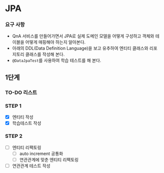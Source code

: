 # JPA

### 요구 사항

- QnA 서비스를 만들어가면서 JPA로 실제 도메인 모델을 어떻게 구성하고 객체와 테이블을 어떻게 매핑해야 하는지 알아본다.
- 아래의 DDL(Data Definition Language)을 보고 유추하여 엔티티 클래스와 리포지토리 클래스를 작성해 본다.
- `@DataJpaTest`를 사용하여 학습 테스트를 해 본다.

## 1단계

### TO-DO 리스트

### STEP 1

- [X] 엔티티 작성
- [X] 학습테스트 작성

### STEP 2

- [ ] 엔티티 리팩토링
    - [ ] auto increment 공통화
    - [ ] 연관관계에 맞춘 엔티티 리팩토링
- [ ] 연관관계 테스트 작성
